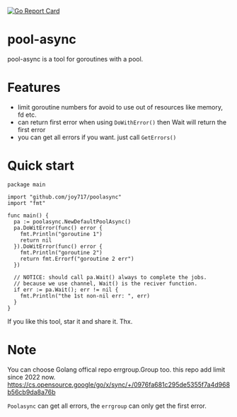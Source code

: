 [![Go Report Card](https://goreportcard.com/badge/github.com/joy717/poolasync)](https://goreportcard.com/report/github.com/joy717/poolasync)

# pool-async
pool-async is a tool for goroutines with a pool.

# Features
* limit goroutine numbers for avoid to use out of resources like memory, fd etc.
* can return first error when using `DoWithError()` then Wait will return the first error
* you can get all errors if you want. just call `GetErrors()`

# Quick start
```
package main

import "github.com/joy717/poolasync"
import "fmt"

func main() {
  pa := poolasync.NewDefaultPoolAsync()
  pa.DoWitError(func() error {
    fmt.Println("goroutine 1")
    return nil
  }).DoWitError(func() error {
    fmt.Println("goroutine 2")
    return fmt.Errorf("goroutine 2 err")
  })
  
  // NOTICE: should call pa.Wait() always to complete the jobs.
  // because we use channel, Wait() is the reciver function.
  if err := pa.Wait(); err != nil {
    fmt.Println("the 1st non-nil err: ", err)
  }
}
```
If you like this tool, star it and share it. Thx.

# Note
You can choose Golang offical repo errgroup.Group too. this repo add limit since 2022 now.
https://cs.opensource.google/go/x/sync/+/0976fa681c295de5355f7a4d968b56cb9da8a76b

`Poolasync` can get all errors, the `errgroup` can only get the first error.
